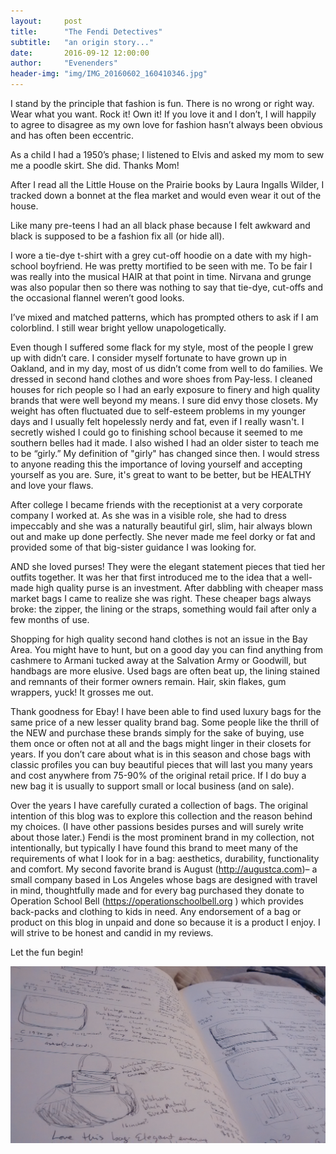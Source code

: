 ```yaml
---
layout:     post
title:      "The Fendi Detectives"
subtitle:   "an origin story..."
date:       2016-09-12 12:00:00
author:     "Evenenders"
header-img: "img/IMG_20160602_160410346.jpg"
---
```


I stand by the principle that fashion is fun. There is no wrong or right way. Wear what you want. Rock it! Own it!  If you love it and I don’t, I will happily to agree to disagree as my own love for fashion hasn’t always been obvious and has often been eccentric.

 As a child I had a 1950’s phase; I listened to Elvis and asked my mom to sew me a poodle skirt. She did. Thanks Mom! 

After I read all the Little House on the Prairie books by Laura Ingalls Wilder, I tracked down a bonnet at the flea market and would even wear it out of the house. 

Like many pre-teens I had an all black phase because I felt awkward and black is supposed to be a fashion fix all (or hide all). 

I wore a tie-dye t-shirt with a grey cut-off hoodie on a date with my high-school boyfriend. He was pretty mortified to be seen with me.  To be fair I was really into the musical HAIR at that point in time. Nirvana and grunge was also popular then so there was nothing to say that tie-dye, cut-offs and the occasional flannel weren’t good looks. 

I’ve mixed and matched patterns, which has prompted others to ask if I am colorblind. I still wear bright yellow unapologetically.

 Even though I suffered some flack for my style, most of the people I grew up with didn’t care. I consider myself fortunate to have grown up in Oakland, and in my day, most of us didn’t come from well to do families. We dressed in second hand clothes and wore shoes from Pay-less. I cleaned houses for rich people so I had an early exposure to finery and high quality brands that were well beyond my means. I sure did envy those closets. My weight has often fluctuated due to self-esteem problems in my younger days and I usually felt hopelessly nerdy and fat, even if I really wasn't.  I secretly wished I could go to finishing school because it seemed to me southern belles had it made. I also wished I had an older sister to teach me to be “girly.” My definition of "girly" has changed since then. I would stress to anyone reading this the importance of loving yourself and accepting yourself as you are. Sure, it's great to want to be better, but be HEALTHY and love your flaws. 


After college I became friends with the receptionist at a very corporate company I worked at. As she was in a visible role, she had to dress impeccably and she was a naturally beautiful girl, slim, hair always blown out and make up done perfectly. She never made me feel dorky or fat and provided some of that big-sister guidance I was looking for.

AND she loved purses! They were the elegant statement pieces that tied her outfits together. It was her that first introduced me to the idea that a well-made high quality purse is an investment. After dabbling with cheaper mass market bags I came to realize she was right. These cheaper bags always broke: the zipper, the lining or the straps, something would fail after only a few months of use. 

Shopping for high quality second hand clothes is not an issue in the Bay Area. You might have to hunt, but on a good day you can find anything from cashmere to Armani tucked away at the Salvation Army or Goodwill, but handbags are more elusive. Used bags are often beat up, the lining stained and remnants of their former owners remain. Hair, skin flakes, gum wrappers, yuck! It grosses me out. 

Thank goodness for Ebay! I have been able to find used luxury bags for the same price of a new lesser quality brand bag. Some people like the thrill of the NEW and purchase these brands simply for the sake of buying, use them once or often not at all and the bags might linger in their closets for years. If you don’t care about what is in this season and chose bags with classic profiles you can buy beautiful pieces that will last you many years and cost anywhere from 75-90% of the original retail price. If I do buy a new bag it is usually to support small or local business (and on sale). 

Over the years I have carefully curated a collection of bags. The original intention of this blog was to explore this collection and the reason behind my choices.  (I have other passions besides purses and will surely write about those later.) Fendi is the most prominent brand in my collection, not intentionally, but typically I have found this brand to meet many of the requirements of what I look for in a bag: aesthetics, durability, functionality and comfort. My second favorite brand is August (http://augustca.com)– a small company based in Los Angeles whose bags are designed with travel in mind, thoughtfully made and for every bag purchased they donate to Operation School Bell (https://operationschoolbell.org ) which provides back-packs and clothing to kids in need. Any endorsement of a bag or product on this blog in unpaid and done so because it is a product I enjoy. I will strive to be honest and candid in my reviews. 

Let the fun begin! 

![Collection Curation](/img/IMG_20160603_243616267.jpg
 "Collection Curation.")
